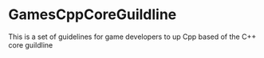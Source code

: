 # GamesCppCoreGuildline
This is a set of guidelines for game developers to up Cpp based of the C++ core guildline
